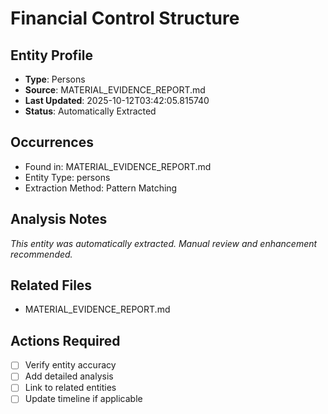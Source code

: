 # Financial Control Structure

## Entity Profile
- **Type**: Persons
- **Source**: MATERIAL_EVIDENCE_REPORT.md
- **Last Updated**: 2025-10-12T03:42:05.815740
- **Status**: Automatically Extracted

## Occurrences
- Found in: MATERIAL_EVIDENCE_REPORT.md
- Entity Type: persons
- Extraction Method: Pattern Matching

## Analysis Notes
*This entity was automatically extracted. Manual review and enhancement recommended.*

## Related Files
- MATERIAL_EVIDENCE_REPORT.md

## Actions Required
- [ ] Verify entity accuracy
- [ ] Add detailed analysis
- [ ] Link to related entities
- [ ] Update timeline if applicable
